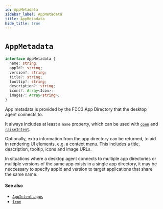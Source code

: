 ```yaml
---
id: AppMetadata
sidebar_label: AppMetadata
title: AppMetadata
hide_title: true
---
```

# `AppMetadata`

```ts
interface AppMetadata {
  name: string;
  appId?: string;
  version?: string;
  title?: string;
  tooltip?: string;
  description?: string;
  icons?: Array<Icon>;
  images?: Array<string>;
}
```

App metadata is provided by the FDC3 App Directory that the desktop agent connects to. 

It always includes at least a `name` property, which can be used with [`open`](DesktopAgent#open) and [`raiseIntent`](DesktopAgent#raiseIntent).

Optionally, extra information from the app directory can be returned, to aid in rendering UI elements, e.g. a context menu.
This includes a title, description, tooltip, icons and image URLs.

In situations where a desktop agent connects to multiple app directories or multiple versions of the same app exists in a single app directory, it may be neccessary to specify appId and version to target applications that share the same name. 

#### See also
* [`AppIntent.apps`](AppIntent)
* [`Icon`](Icon)